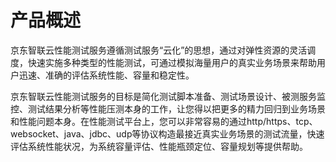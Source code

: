 # 产品概述
京东智联云性能测试服务遵循测试服务“云化”的思想，通过对弹性资源的灵活调度，快速实施多种类型的性能测试，可通过模拟海量用户的真实业务场景来帮助用户迅速、准确的评估系统性能、容量和稳定性。<br>

京东智联云性能测试服务的目标是简化测试脚本准备、测试场景设计、被测服务监控、测试结果分析等性能压测本身的工作，让您得以把更多的精力回归到业务场景和性能问题本身。在性能测试平台上，您可以非常容易的通过http/https、tcp、websocket、java、jdbc、udp等协议构造最接近真实业务场景的测试流量，快速评估系统性能状况，为系统容量评估、性能瓶颈定位、容量规划等提供帮助。
